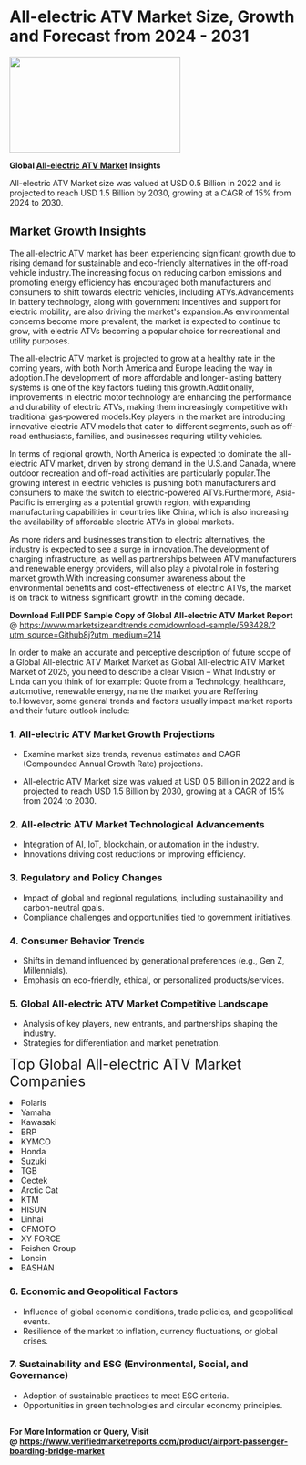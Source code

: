 <H1>All-electric ATV Market Size, Growth and Forecast from 2024 - 2031</H1><img class="aligncenter size-medium wp-image-584254" src="https://thirdeyenews.in/wp-content/uploads/2024/09/Global-Market-Research-300x168.jpeg" alt="" width="300" height="168" /><p><strong>Global&nbsp;<a href="https://www.marketsizeandtrends.com/download-sample/593428/?utm_source=Github8j?utm_medium=214">All-electric ATV Market</a> Insights</strong></p><p>All-electric ATV Market size was valued at USD 0.5 Billion in 2022 and is projected to reach USD 1.5 Billion by 2030, growing at a CAGR of 15% from 2024 to 2030.</p><p><h2>Market Growth Insights</h2> <p>The all-electric ATV market has been experiencing significant growth due to rising demand for sustainable and eco-friendly alternatives in the off-road vehicle industry.The increasing focus on reducing carbon emissions and promoting energy efficiency has encouraged both manufacturers and consumers to shift towards electric vehicles, including ATVs.Advancements in battery technology, along with government incentives and support for electric mobility, are also driving the market's expansion.As environmental concerns become more prevalent, the market is expected to continue to grow, with electric ATVs becoming a popular choice for recreational and utility purposes.</p> <p>The all-electric ATV market is projected to grow at a healthy rate in the coming years, with both North America and Europe leading the way in adoption.The development of more affordable and longer-lasting battery systems is one of the key factors fueling this growth.Additionally, improvements in electric motor technology are enhancing the performance and durability of electric ATVs, making them increasingly competitive with traditional gas-powered models.Key players in the market are introducing innovative electric ATV models that cater to different segments, such as off-road enthusiasts, families, and businesses requiring utility vehicles.</p> <p>In terms of regional growth, North America is expected to dominate the all-electric ATV market, driven by strong demand in the U.S.and Canada, where outdoor recreation and off-road activities are particularly popular.The growing interest in electric vehicles is pushing both manufacturers and consumers to make the switch to electric-powered ATVs.Furthermore, Asia-Pacific is emerging as a potential growth region, with expanding manufacturing capabilities in countries like China, which is also increasing the availability of affordable electric ATVs in global markets.</p> <p>As more riders and businesses transition to electric alternatives, the industry is expected to see a surge in innovation.The development of charging infrastructure, as well as partnerships between ATV manufacturers and renewable energy providers, will also play a pivotal role in fostering market growth.With increasing consumer awareness about the environmental benefits and cost-effectiveness of electric ATVs, the market is on track to witness significant growth in the coming decade.</p> <p><span class=""><strong>Download Full PDF Sample Copy of Global All-electric ATV Market Report</strong> @ <a href="https://www.marketsizeandtrends.com/download-sample/593428/?utm_source=Github8j?utm_medium=214" target="_blank">https://www.marketsizeandtrends.com/download-sample/593428/?utm_source=Github8j?utm_medium=214</a></span></p><p>In order to make an accurate and perceptive description of future scope of a Global&nbsp;All-electric ATV Market Market as Global&nbsp;All-electric ATV Market Market of 2025, you need to describe a clear Vision &ndash; What Industry or Linda can you think of for example: Quote from a Technology, healthcare, automotive, renewable energy, name the market you are Reffering to.However, some general trends and factors usually impact market reports and their future outlook include:</p><h3>1.&nbsp;<strong>All-electric ATV Market Growth Projections</strong></h3><ul><li>Examine market size trends, revenue estimates and CAGR (Compounded Annual Growth Rate) projections.</li><li><p>All-electric ATV Market size was valued at USD 0.5 Billion in 2022 and is projected to reach USD 1.5 Billion by 2030, growing at a CAGR of 15% from 2024 to 2030.</p></li></ul><h3>2.&nbsp;<strong>All-electric ATV Market Technological Advancements</strong></h3><ul><li>Integration of AI, IoT, blockchain, or automation in the industry.</li><li>Innovations driving cost reductions or improving efficiency.</li></ul><h3>3.&nbsp;<strong>Regulatory and Policy Changes</strong></h3><ul><li>Impact of global and regional regulations, including sustainability and carbon-neutral goals.</li><li>Compliance challenges and opportunities tied to government initiatives.</li></ul><h3>4.&nbsp;<strong>Consumer Behavior Trends</strong></h3><ul><li>Shifts in demand influenced by generational preferences (e.g., Gen Z, Millennials).</li><li>Emphasis on eco-friendly, ethical, or personalized products/services.</li></ul><h3>5.&nbsp;<strong>Global All-electric ATV Market Competitive Landscape</strong></h3><ul><li>Analysis of key players, new entrants, and partnerships shaping the industry.</li><li>Strategies for differentiation and market penetration.</li></ul><p data-pm-slice="1 1 []"><span style="color: inherit; font-family: inherit; font-size: 25px;">Top Global All-electric ATV Market Companies</span></p><div class="" data-test-id=""><p><li>Polaris</li><li> Yamaha</li><li> Kawasaki</li><li> BRP</li><li> KYMCO</li><li> Honda</li><li> Suzuki</li><li> TGB</li><li> Cectek</li><li> Arctic Cat</li><li> KTM</li><li> HISUN</li><li> Linhai</li><li> CFMOTO</li><li> XY FORCE</li><li> Feishen Group</li><li> Loncin</li><li> BASHAN</li></p></div><h3>6.&nbsp;<strong>Economic and Geopolitical Factors</strong></h3><ul><li>Influence of global economic conditions, trade policies, and geopolitical events.</li><li>Resilience of the market to inflation, currency fluctuations, or global crises.</li></ul><h3>7.&nbsp;<strong>Sustainability and ESG (Environmental, Social, and Governance)</strong></h3><ul><li>Adoption of sustainable practices to meet ESG criteria.</li><li>Opportunities in green technologies and circular economy principles.</li></ul><h2><strong style="font-size: 14px;">For More Information or Query, Visit @&nbsp;</strong><a style="background-color: #ffffff; font-size: 14px;" href="https://www.marketsizeandtrends.com/report/all-electric-atv-market/" target="_blank">https://www.verifiedmarketreports.com/product/airport-passenger-boarding-bridge-market</a></h2>
